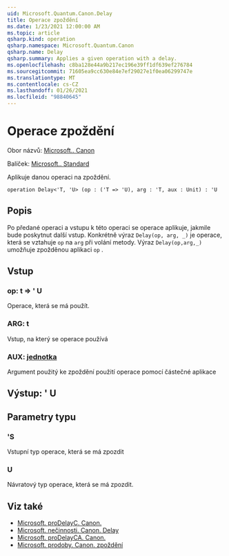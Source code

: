 ```yaml
---
uid: Microsoft.Quantum.Canon.Delay
title: Operace zpoždění
ms.date: 1/23/2021 12:00:00 AM
ms.topic: article
qsharp.kind: operation
qsharp.namespace: Microsoft.Quantum.Canon
qsharp.name: Delay
qsharp.summary: Applies a given operation with a delay.
ms.openlocfilehash: c8ba128e44a9b217ec196e39ff1df639ef276784
ms.sourcegitcommit: 71605ea9cc630e84e7ef29027e1f0ea06299747e
ms.translationtype: MT
ms.contentlocale: cs-CZ
ms.lasthandoff: 01/26/2021
ms.locfileid: "98840645"
---
```

# <a name="delay-operation"></a>Operace zpoždění

Obor názvů: [Microsoft.. Canon](xref:Microsoft.Quantum.Canon)

Balíček: [Microsoft.. Standard](https://nuget.org/packages/Microsoft.Quantum.Standard)


Aplikuje danou operaci na zpoždění.

```qsharp
operation Delay<'T, 'U> (op : ('T => 'U), arg : 'T, aux : Unit) : 'U
```


## <a name="description"></a>Popis

Po předané operaci a vstupu k této operaci se operace aplikuje, jakmile bude poskytnut další vstup.
Konkrétně výraz `Delay(op, arg, _)` je operace, která se vztahuje `op` na `arg` při volání metody.
Výraz `Delay(op,arg,_)` umožňuje zpožděnou aplikaci `op` .

## <a name="input"></a>Vstup

### <a name="op--t--u"></a>op: t => ' U 

Operace, která se má použít.


### <a name="arg--t"></a>ARG: t

Vstup, na který se operace používá


### <a name="aux--unit"></a>AUX: [jednotka](xref:microsoft.quantum.lang-ref.unit)

Argument použitý ke zpoždění použití operace pomocí částečné aplikace



## <a name="output--u"></a>Výstup: ' U



## <a name="type-parameters"></a>Parametry typu

### <a name="t"></a>'S

Vstupní typ operace, která se má zpozdit
### <a name="u"></a>U

Návratový typ operace, která se má zpozdit.

## <a name="see-also"></a>Viz také

- [Microsoft. proDelayC. Canon.](xref:Microsoft.Quantum.Canon.DelayC)
- [Microsoft. nečinnosti. Canon. Delay](xref:Microsoft.Quantum.Canon.DelayA)
- [Microsoft. proDelayCA. Canon.](xref:Microsoft.Quantum.Canon.DelayCA)
- [Microsoft. prodoby. Canon. zpoždění](xref:Microsoft.Quantum.Canon.Delayed)